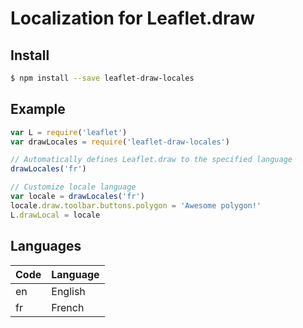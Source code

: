 # Localization for Leaflet.draw

## Install

```bash
$ npm install --save leaflet-draw-locales
```

## Example

```js
var L = require('leaflet')
var drawLocales = require('leaflet-draw-locales')

// Automatically defines Leaflet.draw to the specified language
drawLocales('fr')

// Customize locale language
var locale = drawLocales('fr')
locale.draw.toolbar.buttons.polygon = 'Awesome polygon!'
L.drawLocal = locale
```

## Languages

| Code | Language    |
|------|-------------|
| en   | English     |
| fr   | French      |
